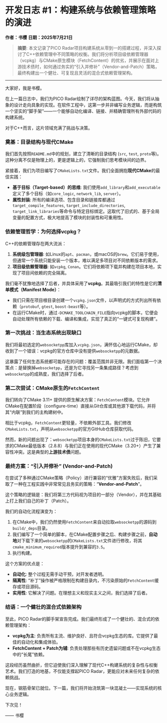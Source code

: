# 开发日志 #1：构建系统与依赖管理策略的演进

**作者：书樱**
**日期：2025年7月21日**

> **摘要**: 本文记录了PICO Radar项目构建系统从零到一的搭建过程，并深入探讨了C++依赖管理中不同策略的权衡。我们将分析项目级依赖管理器（vcpkg）与CMake原生模块（FetchContent）的优劣，并展示在面对上游技术债时，如何通过务实的“引入并修补”（Vendor-and-Patch）策略，最终构建出一个健壮、可复现且灵活的混合式依赖管理架构。

---

大家好，我是书樱。

在上一篇日志中，我们为PICO Radar绘制了详尽的架构蓝图。今天，我们将从抽象的设计走向具象的实现。在软件工程中，这第一步并非编写业务逻辑，而是构筑一个坚实的“脚手架”——一个能够自动化编译、链接、并精确管理所有外部代码的构建系统。

对于C++而言，这片领域充满了挑战与决策。

### 奠基：目录结构与现代CMake

我们首先按照`README.md`中的规划，建立了清晰的目录结构 (`src`, `test`, `proto`等)。这种分离不仅是物理上的，更是逻辑上的，它强制我们思考模块间的边界。

紧接着，我们为项目编写了`CMakeLists.txt`文件。我们全面拥抱**现代CMake**的最佳实践：
- **基于目标（Target-based）的思维**: 我们使用`add_library`和`add_executable`定义了多个目标（如`core_logic`, `network_lib`, `server`）。
- **属性封装**: 所有的编译选项、包含目录和链接库都通过`target_compile_features`, `target_include_directories`, `target_link_libraries`等命令与特定目标绑定。这取代了旧式的、基于全局变量的配置方式，极大地提高了模块的封装性和可重用性。

### 依赖管理哲学：为何选择vcpkg？

C++的依赖管理存在两大流派：
1.  **系统级包管理器**: 如Linux的`apt`、`pacman`，或macOS的`brew`。它们易于使用，但通常一个系统只能安装一个版本，难以满足多项目对不同依赖版本的需求。
2.  **项目级依赖管理器**: 如`vcpkg`, `Conan`。它们将依赖项下载并构建在项目本地，实现了项目间依赖的完全隔离。

我们毫不犹豫地选择了后者，并具体采用了**vcpkg**。其最吸引我们的特性是它的**清单模式（Manifest Mode）**：
-   我们只需在项目根目录创建一个`vcpkg.json`文件，以声明式的方式列出所有依赖（`protobuf`, `gtest`, `boost-beast`等）。
-   在运行CMake时，通过`-DCMAKE_TOOLCHAIN_FILE`指向vcpkg的脚本，它便会自动处理所有依赖的下载、编译和集成，实现了真正的“一键式可复现构建”。

### 第一次挑战：当生态系统出现缺口

我们将最初选定的`websocketpp`库加入`vcpkg.json`，满怀信心地运行CMake，却收到了一个错误：vcpkg的官方仓库中没有提供`websocketpp`的元数据。

这暴露了任何生态系统都可能存在的问题：覆盖范围并非无限。我们面临第一个决策点：是替换掉`websocketpp`，还是为它寻找另一条集成路径？考虑到`websocketpp`的成熟度，我们选择了后者。

### 第二次尝试：CMake原生的`FetchContent`

我们转向了CMake 3.11+ 提供的原生解决方案：`FetchContent`模块。它允许CMake在配置阶段（configure-time）直接从Git仓库或其他源下载代码，并将其“内联”到我们的主构建树中。

相比于vcpkg，`FetchContent`更轻量，不依赖外部工具。我们修改`CMakeLists.txt`，声明从`websocketpp`的官方GitHub仓库获取代码。

然而，新的问题出现了：`websocketpp`项目本身的`CMakeLists.txt`过于陈旧，它要求的CMake最低版本（2.8.8）与我们正在使用的现代CMake（3.20+）产生了兼容性冲突。这是典型的**上游技术债**问题。

### 最终方案：“引入并修补” (Vendor-and-Patch)

在尝试了多种通过CMake策略（Policy）进行兼容的“优雅”方案失败后，我们采取了一种在工程实践中非常常见且务实的策略：“**Vendor-and-Patch**”。

这个策略的逻辑是：我们将第三方代码视为项目的一部分（Vendor），并在其基础上打上我们自己的补丁（Patch）。

我们的自动化流程演变为：
1.  在CMake中，我们仍然使用`FetchContent`来自动拉取`websocketpp`的源码到`build/_deps`目录。
2.  我们编写了一个简单的脚本，在CMake配置步骤之后、构建步骤之前，**自动地**对下载下来的`websocketpp`的`CMakeLists.txt`文件进行修改，将其`cmake_minimum_required`版本提升到兼容的`3.5`。
3.  执行构建。

这个方案的优点是：
-   **自动化**: 整个过程无需手动干预，对开发者透明。
-   **隔离性**: “补丁”操作被严格限制在构建目录内，不污染原始的`FetchContent`缓存或项目源码。
-   **实用性**: 它解决了问题。在理想主义和现实主义之间，我们选择了后者。

### 结语：一个健壮的混合式依赖架构

至此，PICO Radar的脚手架宣告完成。我们最终形成了一个健壮的、混合式的依赖管理架构：
-   **vcpkg为主**: 负责所有主流、维护良好、且符合vcpkg生态的库。它提供了最佳的自动化和集成体验。
-   **FetchContent + Patch为辅**: 负责处理那些有历史遗留问题或不在vcpkg生态中的“长尾”依赖。

这段经历虽然曲折，但它迫使我们深入理解了现代C++构建系统的复杂性与权衡艺术。我们打造的地基，不仅能支撑起PICO Radar，更能应对未来任何复杂的依赖挑战。

现在，钢筋骨架已就位。下一篇，我们将开始浇筑第一块混凝土——实现系统的核心业务逻辑。

下次见！

—— 书樱